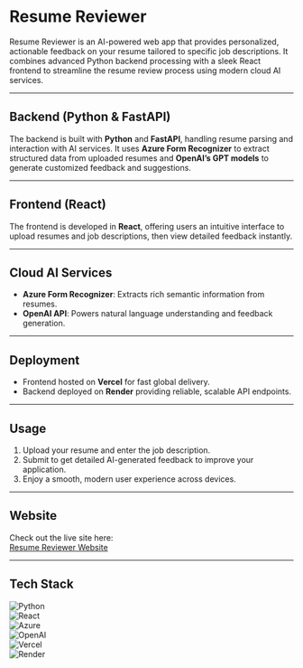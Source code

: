 # Resume Reviewer

Resume Reviewer is an AI-powered web app that provides personalized, actionable feedback on your resume tailored to specific job descriptions. It combines advanced Python backend processing with a sleek React frontend to streamline the resume review process using modern cloud AI services.

---

## Backend (Python & FastAPI)

The backend is built with **Python** and **FastAPI**, handling resume parsing and interaction with AI services. It uses **Azure Form Recognizer** to extract structured data from uploaded resumes and **OpenAI’s GPT models** to generate customized feedback and suggestions.

---

## Frontend (React)

The frontend is developed in **React**, offering users an intuitive interface to upload resumes and job descriptions, then view detailed feedback instantly.

---

## Cloud AI Services

- **Azure Form Recognizer**: Extracts rich semantic information from resumes.
- **OpenAI API**: Powers natural language understanding and feedback generation.

---

## Deployment

- Frontend hosted on **Vercel** for fast global delivery.
- Backend deployed on **Render** providing reliable, scalable API endpoints.

---

## Usage

1. Upload your resume and enter the job description.
2. Submit to get detailed AI-generated feedback to improve your application.
3. Enjoy a smooth, modern user experience across devices.

---

## Website

Check out the live site here:  
[Resume Reviewer Website](https://resume-reviewer-coral.vercel.app)

---

## Tech Stack

![Python](https://img.shields.io/badge/Python-3670A0?style=for-the-badge&logo=python&logoColor=white)  
![React](https://img.shields.io/badge/React-20232A?style=for-the-badge&logo=react&logoColor=61DAFB)  
![Azure](https://img.shields.io/badge/Azure-0089D6?style=for-the-badge&logo=microsoft-azure&logoColor=white)  
![OpenAI](https://img.shields.io/badge/OpenAI-412991?style=for-the-badge&logo=openai&logoColor=white)  
![Vercel](https://img.shields.io/badge/Vercel-000000?style=for-the-badge&logo=vercel&logoColor=white)  
![Render](https://img.shields.io/badge/Render-6A4F9E?style=for-the-badge&logo=render&logoColor=white)
